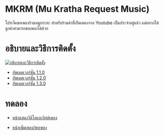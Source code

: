# MKRM (Mu Kratha Request Music)

โปรเจ็คขอเพลงร้านหมูกระทะ สำหรับร้านค้าที่เปิดเพลงจาก Youtube เป็นประจำอยู่แล้ว แต่อยากให้ลูกค้าสามารถขอเพลงได้ด้วย

# อธิบายและวิธีการติดตั้ง

[![อธิบายและวิธีการติดตั้ง](https://img.youtube.com/vi/1ZGIKMEDoKw/0.jpg)](https://www.youtube.com/watch?v=1ZGIKMEDoKw)

- [อัพเดตเวอร์ชั่น 1.1.0](https://www.youtube.com/watch?v=LX8LaEhoT3s)
- [อัพเดตเวอร์ชั่น 1.2.0](https://www.youtube.com/watch?v=p20BsYgsaSg)
- [อัพเดตเวอร์ชั่น 1.3.0](https://youtu.be/Q63GoveXfmw)

# ทดลอง

- [หน้าแสดงวิดีโอและลิสต์เพลง](https://qbmkrmtest.000webhostapp.com/)

- [หน้าเพิ่มเพลง/ขอเพลง](https://qbmkrmtest.000webhostapp.com/addmusic.html)
